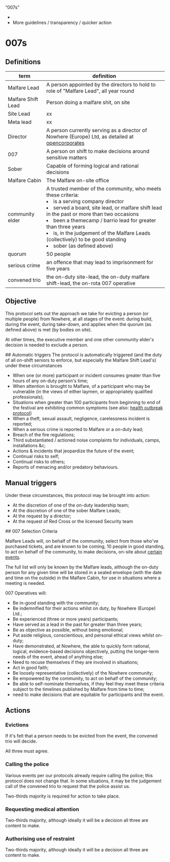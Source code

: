 “007s”

 - 
 - More guidelines / transparency / quicker action


# 007s

## Definitions

| term | definition |
| ------ | -------- |
| Malfare Lead | A person appointed by the directors to hold to role of "Malfare Lead", all year round |
| Malfare Shift Lead | Person doing a malfare shit, on site |
| Site Lead | xx |
| Meta lead | xx |
| Director | A person currently serving as a director of Nowhere (Europe) Ltd, as detailed at [opencorporates]()|
| 007 | A person on shift to make decisions around sensitive matters |
| Sober | Capable of forming logical and rational decisions |
| Malfare Cabin | The Malfare on-site office |
| community elder | A trusted member of the community, who meets these criteria: <li>is a serving company director</li><li>served a board, site lead, or malfare shift lead in the past or more than two occasions</li><li>been a themecamp / barrio lead for greater than three years</li><li>is, in the judgement of the Malfare Leads (collectively) to be good standing</li><li>sober (as defined above) |
| quorum | 50 people | 
| serious crime | an offence that may lead to imprisonment for five years|
| convened trio | the on-duty site-lead, the on-duty malfare shift-lead, the on-rota 007 operative |


## Objective

This protocol sets out the approach we take for evicting a person (or multiple people) from Nowhere, at all stages of the event: during build, during the event, during take-down, and applies when the quorum (as defined above) is met (by bodies on site).

At other times, the executive member and one other community elder's decision is needed to exclude a person.


## Automatic triggers
The protocol is automatically triggered (and the duty of all on-shift seniors to enforce, but especially the Malfare Shift Lead's) under these circumstances

 * When one (or more) participant or incident consumes greater than five hours of any on-duty person's time;
 * When attention is brought to Malfare, of a participant who may be vulnerable (in the views of either laymen, or appropriately qualified professionals);
 * Situations when greater than 100 participants from beginning to end of the festival are exhibiting common symptoms (see also: [health outbreak protocol](/en/health-outbreak))
 * When a theft, sexual assault, negligence, carelessness incident is reported;
 * When a serious crime is reported to Malfare or a on-duty lead;
 * Breach of the fire regulations;
 * Third substantiated / actioned noise complaints for individuals, camps, installations &c;
 * Actions & incidents that jeopardize the future of the event;
 * Continual risks to self;
 * Continual risks to others;
 * Reports of menacing and/or predatory behaviours.
 
## Manual triggers

Under these circumstances, this protocol may be brought into action:

 * At the discretion of one of the on-duty leadership team;
 * At the discretion of one of the sober Malfare Leads;
 * At the request by a director;
 * At the request of Red Cross or the licensed Security team
 
## 007 Selection Criteria
 
Malfare Leads will, on behalf of the community, select from those who've purchased tickets, and are known to be coming, 10 people in good standing, to act on behalf of the community, to make decisions, on-site about [certain events](#powers).

The full list will only be known by the Malfare leads, although the on-duty person for any given time will be stored in a sealed envelope (with the date and time on the outside) in the Malfare Cabin, for use in situations where a meeting is needed.

007 Operatives will:

 * Be in-good standing with the community;
 * Be indemnified for their actions whilst on duty, by Nowhere (Europe) Ltd.;
 * Be experienced (three or more years) participants;
 * Have served as a lead in the past for greater than three years;
 * Be as objective as possible, without being emotional;
 * Put aside religious, conscientious, and personal ethical views whilst on-duty;
 * Have demonstrated, at Nowhere, the able to quickly form rational, logical, evidence-based decisions objectively, putting the longer-term needs of the event, ahead of anything else;
 * Need to recuse themselves if they are involved in situations;
 * Act in good faith;
 * Be loosely representative (collectively) of the Nowhere community;
 * Be empowered by the community, to act on behalf of the community;
 * Be able to self-nominate themselves, if they feel they meet these criteria subject to the timelines published by Malfare from time to time;
 * need to make decisions that are equitable for participants and the event.
 
## Actions

### Evictions
If it's felt that a person needs to be evicted from the event, the convened trio will decide.

All three must agree.

### Calling the police
Various events per our protocols already require calling the police; this protocol does not change that. In some situations, it may be the judgement call of the convened trio to request that the police assist us.

Two-thirds majority is required for action to take place.

### Requesting medical attention

Two-thirds majority, although ideally it will be a decision all three are content to make.

### Authorising use of restraint

Two-thirds majority, although ideally it will be a decision all three are content to make.